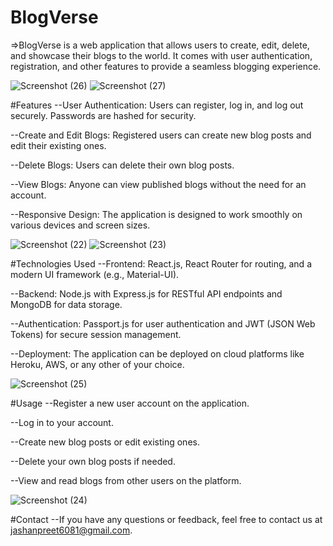# BlogVerse

=>BlogVerse is a web application that allows users to create, edit, delete, and showcase their blogs to the world. It comes with user authentication, registration, and other features to provide a seamless blogging experience.

![Screenshot (26)](https://github.com/SinghJashanpreet/BlogVerse/assets/87263916/d90c0180-b1f7-4aec-9865-1c28c24d9f8b)
![Screenshot (27)](https://github.com/SinghJashanpreet/BlogVerse/assets/87263916/d19166a7-8650-41f7-95fd-cc3e4fc4a51b)

#Features
--User Authentication: Users can register, log in, and log out securely. Passwords are hashed for security.

--Create and Edit Blogs: Registered users can create new blog posts and edit their existing ones.

--Delete Blogs: Users can delete their own blog posts.

--View Blogs: Anyone can view published blogs without the need for an account.

--Responsive Design: The application is designed to work smoothly on various devices and screen sizes.

![Screenshot (22)](https://github.com/SinghJashanpreet/BlogVerse/assets/87263916/2c794984-844e-4384-8efd-7275ac81f80e)
![Screenshot (23)](https://github.com/SinghJashanpreet/BlogVerse/assets/87263916/f75452f6-4b7a-488a-aadc-76571a799624)


#Technologies Used
--Frontend: React.js, React Router for routing, and a modern UI framework (e.g., Material-UI).

--Backend: Node.js with Express.js for RESTful API endpoints and MongoDB for data storage.

--Authentication: Passport.js for user authentication and JWT (JSON Web Tokens) for secure session management.

--Deployment: The application can be deployed on cloud platforms like Heroku, AWS, or any other of your choice.


![Screenshot (25)](https://github.com/SinghJashanpreet/BlogVerse/assets/87263916/0a9b7f9d-ff9e-4a4c-b7bf-da69a238fbee)

#Usage
--Register a new user account on the application.

--Log in to your account.

--Create new blog posts or edit existing ones.

--Delete your own blog posts if needed.

--View and read blogs from other users on the platform.

![Screenshot (24)](https://github.com/SinghJashanpreet/BlogVerse/assets/87263916/0069cb9a-a096-435f-bed3-f90f45f629e0)

#Contact
--If you have any questions or feedback, feel free to contact us at jashanpreet6081@gmail.com.

